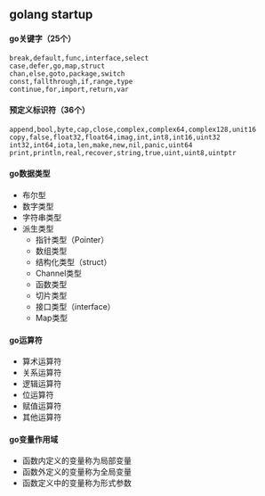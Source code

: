 ## golang startup

#### go关键字（25个）
```
break,default,func,interface,select
case,defer,go,map,struct
chan,else,goto,package,switch
const,fallthrough,if,range,type
continue,for,import,return,var
```

#### 预定义标识符（36个）
```
append,bool,byte,cap,close,complex,complex64,complex128,unit16
copy,false,float32,float64,imag,int,int8,int16,uint32
int32,int64,iota,len,make,new,nil,panic,uint64
print,println,real,recover,string,true,uint,uint8,uintptr
```

#### go数据类型
- 布尔型
- 数字类型
- 字符串类型
- 派生类型
  - 指针类型（Pointer）
  - 数组类型
  - 结构化类型（struct）
  - Channel类型
  - 函数类型
  - 切片类型
  - 接口类型（interface）
  - Map类型

#### go运算符
- 算术运算符
- 关系运算符
- 逻辑运算符
- 位运算符
- 赋值运算符
- 其他运算符

#### go变量作用域
- 函数内定义的变量称为局部变量
- 函数外定义的变量称为全局变量
- 函数定义中的变量称为形式参数